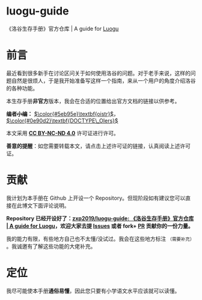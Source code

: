 # luogu-guide
《洛谷生存手册》官方仓库 | A guide for [Luogu](https://www.luogu.com.cn)

# 前言
最近看到很多新手在讨论区问关于如何使用洛谷的问题。对于老手来说，这样的问题自然是很烦人，于是我开始准备写这样一个指南，来从一个用户的角度介绍洛谷的各种功能。

本生存手册**非官方**版本，我会在合适的位置给出官方文档的链接以供参考。

**编者~~小编~~：** [$\color{#5eb95e}\textbf{oistr}$](https://www.luogu.com.cn/user/180720)，[$\color{#0e90d2}\textbf{DOCTYPE\_OIers}$](https://www.luogu.com.cn/user/222382)

本文采用 **[CC BY-NC-ND 4.0](https://creativecommons.org/licenses/by-nc-nd/4.0/deed.zh)** 许可证进行许可。

**善意的提醒**：如您需要转载本文，请点击上述许可证的链接，认真阅读上述许可证。

# 贡献
我计划为本手册在 $\text{Github}$ 上开设一个 $\text{Repository}$。但现阶段如有建议您可以直接在此博文下面评论说明。

**$\textbf{Repository}$ 已经开设好了：[zxp2019/luogu-guide: 《洛谷生存手册》官方仓库 | A guide for Luogu](https://github.com/zxp2019/luogu-guide)，欢迎大家去提 [Issues](https://github.com/zxp2019/luogu-guide/issues) 或者 fork+ [PR](https://github.com/zxp2019/luogu-guide/pulls) 贡献你的一份力量。**

我的能力有限，有些地方自己也不太懂/没试过。我会在这些地方标注 `（需要补充）` 。我诚邀有了解这些功能的大佬补充。

# 定位
我尽可能使本手册**通俗易懂**，因此您只要有小学语文水平应该就可以读懂。
